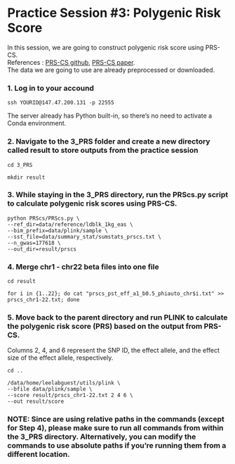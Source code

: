 # Practice Session #3: Polygenic Risk Score 

In this session, we are going to construct polygenic risk score using PRS-CS. \
References : [PRS-CS github](https://github.com/getian107/PRScs), [PRS-CS paper](https://www.ncbi.nlm.nih.gov/pmc/articles/PMC6467998/). \
The data we are going to use are already preprocessed or downloaded.

### 1. Log in to your accound
``` 
ssh YOURID@147.47.200.131 -p 22555
```

The server already has Python built-in, so there’s no need to activate a Conda environment. 

### 2. Navigate to the 3_PRS folder and create a new directory called result to store outputs from the practice session
```
cd 3_PRS
``` 
```
mkdir result 
``` 

### 3. While staying in the 3_PRS directory, run the PRScs.py script to calculate polygenic risk scores using PRS-CS.
```
python PRScs/PRScs.py \
--ref_dir=data/reference/ldblk_1kg_eas \
--bim_prefix=data/plink/sample \
--sst_file=data/summary_stat/sumstats_prscs.txt \
--n_gwas=177618 \
--out_dir=result/prscs
``` 

### 4. Merge chr1 - chr22 beta files into one file 
```
cd result
``` 
```
for i in {1..22}; do cat "prscs_pst_eff_a1_b0.5_phiauto_chr$i.txt" >> prscs_chr1-22.txt; done
``` 

### 5. Move back to the parent directory and run PLINK to calculate the polygenic risk score (PRS) based on the output from PRS-CS.
Columns 2, 4, and 6 represent the SNP ID, the effect allele, and the effect size of the effect allele, respectively.

```
cd ..
```
```
/data/home/leelabguest/utils/plink \
--bfile data/plink/sample \
--score result/prscs_chr1-22.txt 2 4 6 \
--out result/score
``` 
### NOTE: Since are using relative paths in the commands (except for Step 4), please make sure to run all commands from within the 3_PRS directory. Alternatively, you can modify the commands to use absolute paths if you’re running them from a different location.
